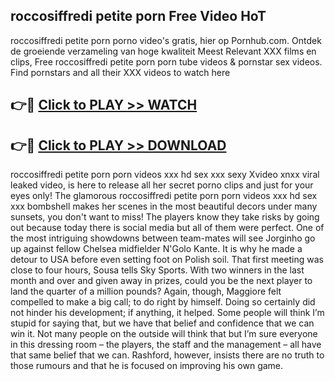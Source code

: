 ## roccosiffredi petite porn Free Video HoT 

roccosiffredi petite porn porno video's gratis, hier op Pornhub.com. Ontdek de groeiende verzameling van hoge kwaliteit Meest Relevant XXX films en clips,
Free roccosiffredi petite porn porn tube videos & pornstar sex videos. Find pornstars and all their XXX videos to watch here


## 👉🔴 [Click to PLAY >> WATCH](http://us.freeplayer.one?title=roccosiffredi_petite_porn&ref=16D)

## 👉🔴 [Click to PLAY >> DOWNLOAD](http://us.freeplayer.one?title=roccosiffredi_petite_porn&ref=16D)


roccosiffredi petite porn porn videos xxx hd sex xxx sexy Xvideo xnxx viral leaked video, is here to release all her secret porno clips and just for your eyes only! The glamorous roccosiffredi petite porn porn videos xxx hd sex xxx bombshell makes her scenes in the most beautiful decors under many sunsets, you don't want to miss! The players know they take risks by going out because today there is social media but all of them were perfect. One of the most intriguing showdowns between team-mates will see Jorginho go up against fellow Chelsea midfielder N'Golo Kante. It is why he made a detour to USA before even setting foot on Polish soil. That first meeting was close to four hours, Sousa tells Sky Sports. With two winners in the last month and over and given away in prizes, could you be the next player to land the quarter of a million pounds? Again, though, Maggiore felt compelled to make a big call; to do right by himself. Doing so certainly did not hinder his development; if anything, it helped. Some people will think I’m stupid for saying that, but we have that belief and confidence that we can win it. Not many people on the outside will think that but I’m sure everyone in this dressing room – the players, the staff and the management – all have that same belief that we can. Rashford, however, insists there are no truth to those rumours and that he is focused on improving his own game.